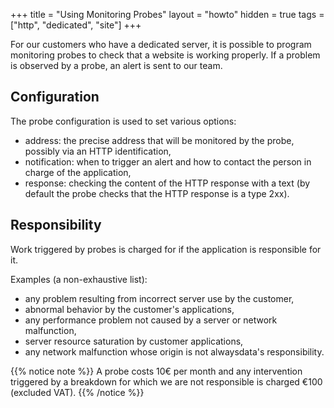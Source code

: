 +++
title = "Using Monitoring Probes"
layout = "howto"
hidden = true
tags = ["http", "dedicated", "site"]
+++

For our customers who have a dedicated server, it is possible to program monitoring probes to check that a website is working properly. If a problem is observed by a probe, an alert is sent to our team.

## Configuration

The probe configuration is used to set various options:

- address: the precise address that will be monitored by the probe, possibly via an HTTP identification,
- notification: when to trigger an alert and how to contact the person in charge of the application,
- response: checking the content of the HTTP response with a text (by default the probe checks that the HTTP response is a type 2xx).

## Responsibility

Work triggered by probes is charged for if the application is responsible for it.

Examples (a non-exhaustive list):

  - any problem resulting from incorrect server use by the customer,
  - abnormal behavior by the customer's applications,
  - any performance problem not caused by a server or network malfunction,
  - server resource saturation by customer applications,
  - any network malfunction whose origin is not alwaysdata's responsibility.

{{% notice note %}}
A probe costs 10€ per month and any intervention triggered by a breakdown for which we are not responsible is charged €100 (excluded VAT).
{{% /notice %}}
